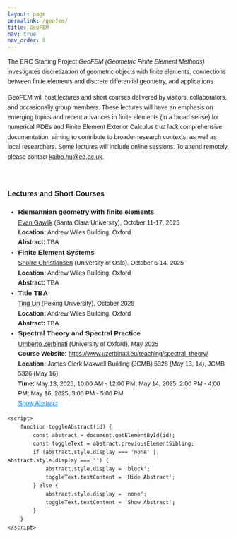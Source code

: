 ```yaml
---
layout: page
permalink: /geofem/
title: GeoFEM
nav: true
nav_order: 8
---
```


<html lang="en">
<head>
    <meta charset="UTF-8">
    <meta name="viewport" content="width=device-width, initial-scale=1.0">
    <title>GeoFEM Homepage</title>
    <style>
        body {
            font-family: Arial, sans-serif;
            line-height: 1.6;
            margin: 20px;
        }
        .abstract {
            display: none;
            margin-top: 10px;
            padding: 10px;
            background-color: #f9f9f9;
            border-left: 3px solid #007bff;
        }
        .toggle-abstract {
            color: #007bff;
            cursor: pointer;
            text-decoration: underline;
        }
        .toggle-abstract:hover {
            color: #0056b3;
        }
        .lecture-title {
            font-weight: bold;
            font-size: 1.1em; /* Optional: slightly larger for emphasis */
        }
    </style>
</head>
<body>
    <p>
        The ERC Starting Project <i>GeoFEM (Geometric Finite Element Methods)</i> investigates discretization of geometric objects with finite elements, connections between finite elements and discrete differential geometry, and applications.
    </p>
    <p>
        GeoFEM will host lectures and short courses delivered by visitors, collaborators, and occasionally group members. These lectures will have an emphasis on emerging topics and recent advances in finite elements (in a broad sense) for numerical PDEs and Finite Element Exterior Calculus that lack comprehensive documentation, aiming to contribute to broader research contexts, as well as local researchers. Some lectures will include online sessions. To attend remotely, please contact 
        <a href="mailto:kaibo.hu@ed.ac.uk">kaibo.hu@ed.ac.uk</a>.
    </p>
    <br>
    <h3>Lectures and Short Courses</h3>
    <ul>
        <li>
            <span class="lecture-title">Riemannian geometry with finite elements</span><br>
            <a href="https://webpages.scu.edu/ftp/egawlik/index.html">Evan Gawlik</a> (Santa Clara University), October 11-17, 2025<br>
            <strong>Location:</strong> Andrew Wiles Building, Oxford<br>
            <strong>Abstract:</strong> TBA<br>
        </li>
        <li>
            <span class="lecture-title">Finite Element Systems</span><br>
            <a href="https://www.mn.uio.no/math/english/people/aca/snorrec/">Snorre Christiansen</a> (University of Oslo), October 6-14, 2025<br>
            <strong>Location:</strong> Andrew Wiles Building, Oxford<br>
            <strong>Abstract:</strong> TBA<br>
        </li>
        <li>
            <span class="lecture-title">Title TBA</span><br>
            <a href="https://alisomia.github.io">Ting Lin</a> (Peking University), October 2025<br>
            <strong>Location:</strong> Andrew Wiles Building, Oxford<br>
            <strong>Abstract:</strong> TBA<br>
        </li>
        <li>
            <span class="lecture-title">Spectral Theory and Spectral Practice</span><br>
            <a href="https://www.uzerbinati.eu">Umberto Zerbinati</a> (University of Oxford), May 2025<br>
            <strong>Course Website:</strong> <a href="https://www.uzerbinati.eu/teaching/spectral_theory/">https://www.uzerbinati.eu/teaching/spectral_theory/</a><br>
            <strong>Location:</strong> James Clerk Maxwell Building (JCMB) 5328 (May 13, 14), JCMB 5326 (May 16)<br>
            <strong>Time:</strong> May 13, 2025, 10:00 AM - 12:00 PM; May 14, 2025, 2:00 PM - 4:00 PM; May 16, 2025, 3:00 PM - 5:00 PM<br>
            <span class="toggle-abstract" onclick="toggleAbstract('abstract1')">Show Abstract</span>
            <div id="abstract1" class="abstract">
                This short course explores finite element discretisations of eigenvalue problems involving non-normal operators, with a focus on the advection-diffusion equation as a guiding example. We begin by revisiting fundamental spectral notions—self-adjointness, normality, spectra, and pseudospectra—with particular emphasis on how an operator spectrum informs us about the physical behaviour of the time-dependent PDEs. The core of the course is devoted to the classical analysis of finite element approximations: we present in detail the Bramble-Osborn results for non-self-adjoint eigenvalue problems, including full proofs, and discuss their implications for convergence and approximation quality. For comparison, we also review the celebrated Babuška-Osborn theory in the self-adjoint case. If time permits, we will conclude with a discussion on iterative solvers and preconditioning strategies tailored to non-normal eigenvalue problems. The course requires basic background in functional analysis and finite element methods.
            </div>
        </li>
    </ul>

    <script>
        function toggleAbstract(id) {
            const abstract = document.getElementById(id);
            const toggleText = abstract.previousElementSibling;
            if (abstract.style.display === 'none' || abstract.style.display === '') {
                abstract.style.display = 'block';
                toggleText.textContent = 'Hide Abstract';
            } else {
                abstract.style.display = 'none';
                toggleText.textContent = 'Show Abstract';
            }
        }
    </script>
</body>
</html>